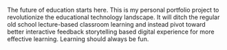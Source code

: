 The future of education starts here. This is my personal portfolio project to revolutionize the educational technology landscape. It will ditch the regular old school lecture-based
classroom learning and instead pivot toward better interactive feedback storytelling based digital experience for more effective learning. Learning should always be fun.
